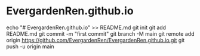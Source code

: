 # EvergardenRen.github.io
echo "# EvergardenRen.github.io" >> README.md
git init
git add README.md
git commit -m "first commit"
git branch -M main
git remote add origin https://github.com/EvergardenRen/EvergardenRen.github.io.git
git push -u origin main
